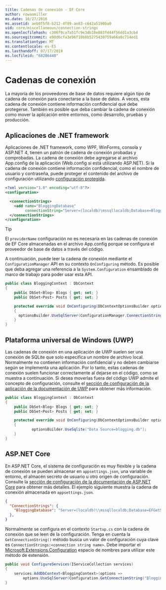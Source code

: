 ```yaml
---
title: Cadenas de conexión - EF Core
author: rowanmiller
ms.date: 10/27/2016
ms.assetid: aeb0f5f8-b212-4f89-ae83-c642a5190ba0
uid: core/miscellaneous/connection-strings
ms.openlocfilehash: c306f9ca7a51fc9e3db18e883fd44f56dd1a3cb4
ms.sourcegitcommit: e90d6cfa3e96f10b8b5275430759a66a0c714ed1
ms.translationtype: MT
ms.contentlocale: es-ES
ms.lasthandoff: 07/17/2019
ms.locfileid: "68286448"
---
```

# <a name="connection-strings"></a>Cadenas de conexión

La mayoría de los proveedores de base de datos requiere algún tipo de cadena de conexión para conectarse a la base de datos. A veces, esta cadena de conexión contiene información confidencial que debe protegerse. También es posible que deba cambiar la cadena de conexión como mover la aplicación entre entornos, como desarrollo, pruebas y producción.

## <a name="net-framework-applications"></a>Aplicaciones de .NET framework

Aplicaciones de .NET framework, como WPF, WinForms, consola y ASP.NET 4, tienen un patrón de cadena de conexión probadas y comprobadas. La cadena de conexión debe agregarse al archivo App.config de la aplicación (Web.config si está utilizando ASP.NET). Si la cadena de conexión contiene información confidencial, como el nombre de usuario y contraseña, puede proteger el contenido del archivo de configuración utilizando [configuración protegida](https://docs.microsoft.com/dotnet/framework/data/adonet/connection-strings-and-configuration-files#encrypting-configuration-file-sections-using-protected-configuration).

``` xml
<?xml version="1.0" encoding="utf-8"?>
<configuration>

  <connectionStrings>
    <add name="BloggingDatabase"
         connectionString="Server=(localdb)\mssqllocaldb;Database=Blogging;Trusted_Connection=True;" />
  </connectionStrings>
</configuration>
```

> [!TIP]  
> El `providerName` configuración no es necesaria en las cadenas de conexión de EF Core almacenadas en el archivo App.config porque se configura el proveedor de base de datos a través del código.

A continuación, puede leer la cadena de conexión mediante el `ConfigurationManager` API en su contexto `OnConfiguring` método. Es posible que deba agregar una referencia a la `System.Configuration` ensamblado de marco de trabajo para poder usar esta API.

``` csharp
public class BloggingContext : DbContext
{
    public DbSet<Blog> Blogs { get; set; }
    public DbSet<Post> Posts { get; set; }

    protected override void OnConfiguring(DbContextOptionsBuilder optionsBuilder)
    {
      optionsBuilder.UseSqlServer(ConfigurationManager.ConnectionStrings["BloggingDatabase"].ConnectionString);
    }
}
```

## <a name="universal-windows-platform-uwp"></a>Plataforma universal de Windows (UWP)

Las cadenas de conexión en una aplicación de UWP suelen ser una conexión de SQLite que solo especifica un nombre de archivo local. Normalmente no contienen información confidencial y no deben cambiarse según se implementa una aplicación. Por lo tanto, estas cadenas de conexión suelen funcionar correctamente al dejarse en el código, como se muestra a continuación. Si desea moverlas fuera del código UWP admite el concepto de configuración, consulte el [sección de configuración de la aplicación de la documentación de UWP](https://docs.microsoft.com/windows/uwp/app-settings/store-and-retrieve-app-data) para obtener más información.

``` csharp
public class BloggingContext : DbContext
{
    public DbSet<Blog> Blogs { get; set; }
    public DbSet<Post> Posts { get; set; }

    protected override void OnConfiguring(DbContextOptionsBuilder optionsBuilder)
    {
            optionsBuilder.UseSqlite("Data Source=blogging.db");
    }
}
```

## <a name="aspnet-core"></a>ASP.NET Core

En ASP.NET Core, el sistema de configuración es muy flexible y la cadena de conexión se pueden almacenar en `appsettings.json`, una variable de entorno, el almacén secreto de usuario u otro origen de configuración. Consulte la [sección de configuración de la documentación de ASP.NET Core](https://docs.asp.net/en/latest/fundamentals/configuration.html) para obtener más detalles. El ejemplo siguiente muestra la cadena de conexión almacenada en `appsettings.json`.

``` json
{
  "ConnectionStrings": {
    "BloggingDatabase": "Server=(localdb)\\mssqllocaldb;Database=EFGetStarted.ConsoleApp.NewDb;Trusted_Connection=True;"
  },
}
```

Normalmente se configura en el contexto `Startup.cs` con la cadena de conexión que se leen de la configuración. Tenga en cuenta la `GetConnectionString()` método busca un valor de configuración cuya clave es `ConnectionStrings:<connection string name>`. Debe importar el [Microsoft.Extensions.Configuration](https://docs.microsoft.com/dotnet/api/microsoft.extensions.configuration) espacio de nombres para utilizar este método de extensión.

``` csharp
public void ConfigureServices(IServiceCollection services)
{
    services.AddDbContext<BloggingContext>(options =>
        options.UseSqlServer(Configuration.GetConnectionString("BloggingDatabase")));
}
```
